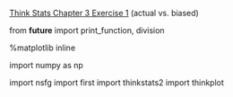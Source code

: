 [Think Stats Chapter 3 Exercise 1](http://greenteapress.com/thinkstats2/html/thinkstats2004.html#toc31) (actual vs. biased)

from __future__ import print_function, division

%matplotlib inline

import numpy as np

import nsfg
import first
import thinkstats2
import thinkplot
